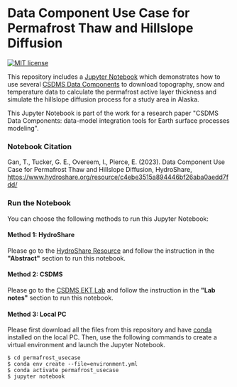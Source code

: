 # Data Component Use Case for Permafrost Thaw and Hillslope Diffusion
[![MIT license](https://img.shields.io/badge/License-MIT-blue.svg)](https://github.com/gantian127/permafrost_usecase/blob/master/LICENSE.txt)


This repository includes a [Jupyter Notebook](permafrost_alaska.ipynb) 
which demonstrates how to use several [CSDMS Data Components](https://csdms.colorado.edu/wiki/DataComponents) to download 
topography, snow and temperature data to calculate the permafrost active layer thickness 
and simulate the hillslope diffusion process for a study area in Alaska.

This Jupyter Notebook is part of the work for a research paper 
"CSDMS Data Components: data-model integration tools for Earth surface processes modeling".


### Notebook Citation
Gan, T., Tucker, G. E., Overeem, I., Pierce, E. (2023). 
Data Component Use Case for Permafrost Thaw and Hillslope Diffusion, HydroShare, https://www.hydroshare.org/resource/c4ebe3515a894446bf26aba0aedd7fdd/


### Run the Notebook
You can choose the following methods to run this Jupyter Notebook: 

#### Method 1: HydroShare
Please go to the [HydroShare Resource](https://www.hydroshare.org/resource/c4ebe3515a894446bf26aba0aedd7fdd/) 
and follow the instruction in the **"Abstract"** section to run this notebook.

#### Method 2: CSDMS
Please go to the [CSDMS EKT Lab](https://csdms.colorado.edu/wiki/Lab-0032) 
and follow the instruction in the **"Lab notes"** section to run this notebook.


#### Method 3: Local PC
Please first download all the files from this repository and have 
[conda](https://conda.io/projects/conda/en/latest/user-guide/install/index.html) installed on the local PC.
Then, use the following commands to create a virtual environment and launch the Jupyter Notebook.
```
$ cd permafrost_usecase
$ conda env create --file=environment.yml
$ conda activate permafrost_usecase
$ jupyter notebook
```

